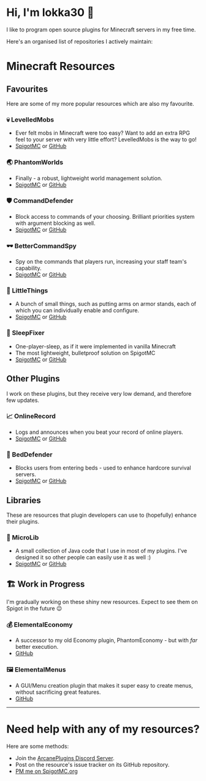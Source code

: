# Hi, I'm lokka30 👋
I like to program open source plugins for Minecraft servers in my free time.

Here's an organised list of repositories I actively maintain:

# Minecraft Resources

## Favourites
Here are some of my more popular resources which are also my favourite.

### 💀 LevelledMobs
* Ever felt mobs in Minecraft were too easy? Want to add an extra RPG feel to your server with very little effort? LevelledMobs is the way to go!
* [SpigotMC](https://www.spigotmc.org/resources/levelledmobs.74304/) or [GitHub](https://github.com/lokka30/LevelledMobs)

### 🌏 PhantomWorlds
* Finally - a robust, lightweight world management solution.
* [SpigotMC](https://www.spigotmc.org/resources/phantomworlds.84099/) or [GitHub](https://github.com/lokka30/PhantomWorlds)

### 🛡️ CommandDefender
* Block access to commands of your choosing. Brilliant priorities system with argument blocking as well.
* [SpigotMC](https://www.spigotmc.org/resources/commanddefender.84167/) or [GitHub](https://github.com/lokka30/CommandDefender)

### 🕶️ BetterCommandSpy
* Spy on the commands that players run, increasing your staff team's capability.
* [SpigotMC](https://www.spigotmc.org/resources/bettercommandspy.84030/) or [GitHub](https://github.com/lokka30/BetterCommandSpy)

### 🤏 LittleThings
* A bunch of small things, such as putting arms on armor stands, each of which you can individually enable and configure.
* [SpigotMC](https://www.spigotmc.org/resources/littlethings.84163/) or [GitHub](https://github.com/lokka30/LittleThings)

### 🛌 SleepFixer
* One-player-sleep, as if it were implemented in vanilla Minecraft
* The most lightweight, bulletproof solution on SpigotMC
* [SpigotMC](https://www.spigotmc.org/resources/sleepfixer.76746/) or [GitHub](https://github.com/lokka30/SleepFixer)

## Other Plugins
I work on these plugins, but they receive very low demand, and therefore few updates.

### 📈 OnlineRecord
* Logs and announces when you beat your record of online players.
* [SpigotMC](https://www.spigotmc.org/resources/onlinerecord.87390/) or [GitHub](https://github.com/lokka30/OnlineRecord)

### 💂 BedDefender
* Blocks users from entering beds - used to enhance hardcore survival servers.
* [SpigotMC](https://www.spigotmc.org/resources/beddefender.84183/) or [GitHub](https://github.com/lokka30/BedDefender)

## Libraries
These are resources that plugin developers can use to (hopefully) enhance their plugins.

### 🌠 MicroLib
* A small collection of Java code that I use in most of my plugins. I've designed it so other people can easily use it as well :)
* [SpigotMC](https://www.spigotmc.org/resources/microlib.84017/) or [GitHub](https://github.com/lokka30/MicroLib)

## 🏗️ Work in Progress
I'm gradually working on these shiny new resources. Expect to see them on Spigot in the future 😉

### 💰 ElementalEconomy
* A successor to my old Economy plugin, PhantomEconomy - but with *far* better execution.
* [GitHub](https://github.com/lokka30/ElementalEconomy)

### 🖼️ ElementalMenus
* A GUI/Menu creation plugin that makes it super easy to create menus, without sacrificing great features.
* [GitHub](https://github.com/lokka30/ElementalMenus)

***

# Need help with any of my resources?

Here are some methods:
* Join the [ArcanePlugins Discord Server](https://www.discord.io/arcaneplugins).
* Post on the resource's issue tracker on its GitHub repository.
* [PM me on SpigotMC.org](https://www.spigotmc.org/conversations/add?to=lokka30)
